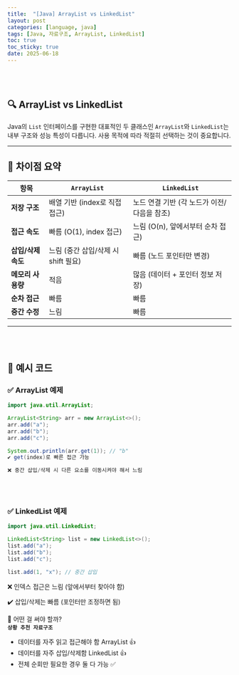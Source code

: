 ```yaml
---
title:  "[Java] ArrayList vs LinkedList"
layout: post
categories: [language, java]
tags: [Java, 자료구조, ArrayList, LinkedList]
toc: true
toc_sticky: true
date: 2025-06-18
---
```


<!-- MathJax Script for this post only -->
<script type="text/javascript" async
  src="https://cdnjs.cloudflare.com/ajax/libs/mathjax/2.7.7/MathJax.js?config=TeX-AMS-MML_HTMLorMML">
</script>
<script type="text/x-mathjax-config">
  MathJax.Hub.Config({
    tex2jax: {
      inlineMath: [ ['$','$'], ['\\(','\\)'] ],
      displayMath: [ ['$$','$$'], ['\\[','\\]'] ],
      processEscapes: true
    }
  });
</script>


<br><br>

## 🔍 ArrayList vs LinkedList

Java의 `List` 인터페이스를 구현한 대표적인 두 클래스인 `ArrayList`와 `LinkedList`는 내부 구조와 성능 특성이 다릅니다. 사용 목적에 따라 적절히 선택하는 것이 중요합니다.

---

## 📌 차이점 요약

| 항목              | `ArrayList`                             | `LinkedList`                              |
|-------------------|------------------------------------------|--------------------------------------------|
| **저장 구조**      | 배열 기반 (index로 직접 접근)           | 노드 연결 기반 (각 노드가 이전/다음을 참조) |
| **접근 속도**      | 빠름 (O(1), index 접근)                 | 느림 (O(n), 앞에서부터 순차 접근)          |
| **삽입/삭제 속도** | 느림 (중간 삽입/삭제 시 shift 필요)     | 빠름 (노드 포인터만 변경)                  |
| **메모리 사용량**  | 적음                                    | 많음 (데이터 + 포인터 정보 저장)           |
| **순차 접근**      | 빠름                                    | 빠름                                       |
| **중간 수정**      | 느림                                    | 빠름                                       |

---
<br><br>

## 🧪 예시 코드

### ✅ ArrayList 예제

```java
import java.util.ArrayList;

ArrayList<String> arr = new ArrayList<>();
arr.add("a");
arr.add("b");
arr.add("c");

System.out.println(arr.get(1)); // "b"
✔️ get(index)로 빠른 접근 가능

❌ 중간 삽입/삭제 시 다른 요소를 이동시켜야 해서 느림
```

<br><br>

### ✅ LinkedList 예제

```java
import java.util.LinkedList;

LinkedList<String> list = new LinkedList<>();
list.add("a");
list.add("b");
list.add("c");

list.add(1, "x"); // 중간 삽입
```
❌ 인덱스 접근은 느림 (앞에서부터 찾아야 함)

✔️ 삽입/삭제는 빠름 (포인터만 조정하면 됨)

🤔 어떤 걸 써야 할까? <br>
**`상황 추천 자료구조`**
- 데이터를 자주 읽고 접근해야 함 ArrayList 👍
- 데이터를 자주 삽입/삭제함	LinkedList 👍
- 전체 순회만 필요한 경우 둘 다 가능 ✅